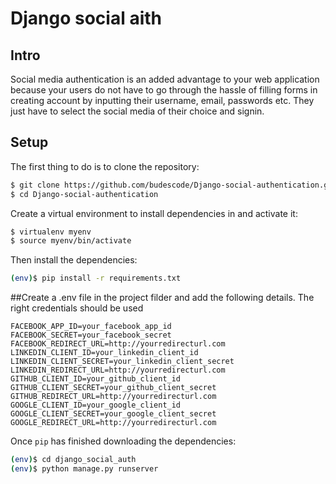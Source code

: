 # Django social aith

## Intro
Social media authentication is an added advantage to your web application because your users do not have to go through the hassle of filling forms in creating account by inputting their username, email, passwords etc. 
They just have to select the social media of their choice and signin.

## Setup

The first thing to do is to clone the repository:

```sh
$ git clone https://github.com/budescode/Django-social-authentication.git
$ cd Django-social-authentication
```

Create a virtual environment to install dependencies in and activate it:

```sh
$ virtualenv myenv
$ source myenv/bin/activate
```

Then install the dependencies:

```sh
(env)$ pip install -r requirements.txt
```

##Create a .env file in the project filder and add the following details. The right credentials should be used

```
FACEBOOK_APP_ID=your_facebook_app_id
FACEBOOK_SECRET=your_facebook_secret
FACEBOOK_REDIRECT_URL=http://yourredirecturl.com
LINKEDIN_CLIENT_ID=your_linkedin_client_id
LINKEDIN_CLIENT_SECRET=your_linkedin_client_secret
LINKEDIN_REDIRECT_URL=http://yourredirecturl.com
GITHUB_CLIENT_ID=your_github_client_id
GITHUB_CLIENT_SECRET=your_github_client_secret
GITHUB_REDIRECT_URL=http://yourredirecturl.com
GOOGLE_CLIENT_ID=your_google_client_id
GOOGLE_CLIENT_SECRET=your_google_client_secret
GOOGLE_REDIRECT_URL=http://yourredirecturl.com
```

Once `pip` has finished downloading the dependencies:
```sh
(env)$ cd django_social_auth
(env)$ python manage.py runserver



